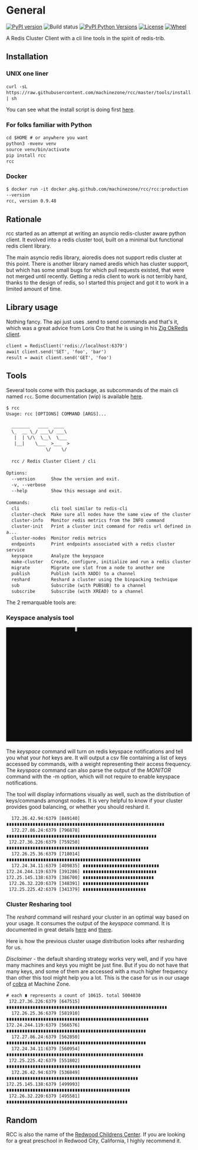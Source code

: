 # General

[![PyPI version](https://badge.fury.io/py/rcc.svg)](https://badge.fury.io/py/rcc)
![Build status](https://github.com/machinezone/rcc/workflows/unittest/badge.svg)
[![PyPI Python Versions](https://img.shields.io/pypi/pyversions/rcc.svg)](https://img.shields.io/pypi/pyversions/rcc)
[![License](https://img.shields.io/pypi/l/rcc.svg)](https://img.shields.io/pypi/l/rcc)
[![Wheel](https://img.shields.io/pypi/wheel/rcc.svg)](https://img.shields.io/pypi/wheel/rcc)

A Redis Cluster Client with a cli line tools in the spirit of redis-trib.

## Installation

### UNIX one liner

```
curl -sL https://raw.githubusercontent.com/machinezone/rcc/master/tools/install.sh | sh
```

You can see what the install script is doing first [here](https://github.com/machinezone/rcc/blob/master/tools/install.sh).

### For folks familiar with Python

```
cd $HOME # or anywhere you want
python3 -mvenv venv
source venv/bin/activate
pip install rcc
rcc
```

### Docker

```
$ docker run -it docker.pkg.github.com/machinezone/rcc/rcc:production --version
rcc, version 0.9.48
```

## Rationale

rcc started as an attempt at writing an asyncio redis-cluster aware python client. It evolved into a redis cluster tool, built on a minimal but functional redis client library.

The main asyncio redis library, aioredis does not support redis cluster at this point. There is another library named aredis which has cluster support, but which has some small bugs for which pull requests existed, that were not merged until recently. Getting a redis client to work is not terribly hard, thanks to the design of redis, so I started this project and got it to work in a limited amount of time.

## Library usage

Nothing fancy. The api just uses .send to send commands and that's it, which was a great advice from Loris Cro that he is using in his [Zig OkRedis client](https://github.com/kristoff-it/zig-okredis).

```
client = RedisClient('redis://localhost:6379')
await client.send('SET', 'foo', 'bar')
result = await client.send('GET', 'foo')
```

## Tools

Several tools come with this package, as subcommands of the main cli named `rcc`. Some documentation (wip) is available [here](https://machinezone.github.io/rcc/).

```
$ rcc
Usage: rcc [OPTIONS] COMMAND [ARGS]...

  _______   ____  ____
  \_  __ \_/ ___\/ ___\
   |  | \/\  \__\  \___
   |__|    \___  >___  >
               \/    \/

  rcc / Redis Cluster Client / cli

Options:
  --version      Show the version and exit.
  -v, --verbose
  --help         Show this message and exit.

Commands:
  cli            cli tool similar to redis-cli
  cluster-check  Make sure all nodes have the same view of the cluster
  cluster-info   Monitor redis metrics from the INFO command
  cluster-init   Print a cluster init command for redis url defined in a...
  cluster-nodes  Monitor redis metrics
  endpoints      Print endpoints associated with a redis cluster service
  keyspace       Analyze the keyspace
  make-cluster   Create, configure, initialize and run a redis cluster
  migrate        Migrate one slot from a node to another one
  publish        Publish (with XADD) to a channel
  reshard        Reshard a cluster using the binpacking technique
  sub            Subscribe (with PUBSUB) to a channel
  subscribe      Subscribe (with XREAD) to a channel
```

The 2 remarquable tools are:

### Keyspace analysis tool

![picture](demo_keyspace_simple.svg)

The *keyspace* command will turn on redis keyspace notifications and tell you what your _hot_ keys are. It will output a csv file containing a list of keys accessed by commands, with a weight representing their access frequency. The *keyspace* command can also parse the output of the *MONITOR* command with the -m option, which will not require to enable keyspace notifications.

The tool will display informations visually as well, such as the distribution of keys/commands amongst nodes. It is very helpful to know if your cluster provides good balancing, or whether you should reshard it.

```
  172.26.42.94:6379 [849140] ∎∎∎∎∎∎∎∎∎∎∎∎∎∎∎∎∎∎∎∎∎∎∎∎∎∎∎∎∎∎∎∎∎∎∎∎∎∎∎∎∎∎∎∎∎∎∎∎∎∎∎∎∎∎∎∎∎∎∎∎
  172.27.86.24:6379 [796878] ∎∎∎∎∎∎∎∎∎∎∎∎∎∎∎∎∎∎∎∎∎∎∎∎∎∎∎∎∎∎∎∎∎∎∎∎∎∎∎∎∎∎∎∎∎∎∎∎∎∎∎∎∎∎∎∎∎
 172.27.36.226:6379 [759250] ∎∎∎∎∎∎∎∎∎∎∎∎∎∎∎∎∎∎∎∎∎∎∎∎∎∎∎∎∎∎∎∎∎∎∎∎∎∎∎∎∎∎∎∎∎∎∎∎∎∎∎∎∎∎
  172.26.25.36:6379 [718014] ∎∎∎∎∎∎∎∎∎∎∎∎∎∎∎∎∎∎∎∎∎∎∎∎∎∎∎∎∎∎∎∎∎∎∎∎∎∎∎∎∎∎∎∎∎∎∎∎∎∎∎
  172.24.34.11:6379 [409835] ∎∎∎∎∎∎∎∎∎∎∎∎∎∎∎∎∎∎∎∎∎∎∎∎∎∎∎∎∎
172.24.244.119:6379 [391286] ∎∎∎∎∎∎∎∎∎∎∎∎∎∎∎∎∎∎∎∎∎∎∎∎∎∎∎∎
172.25.145.138:6379 [386700] ∎∎∎∎∎∎∎∎∎∎∎∎∎∎∎∎∎∎∎∎∎∎∎∎∎∎∎
 172.26.32.220:6379 [348391] ∎∎∎∎∎∎∎∎∎∎∎∎∎∎∎∎∎∎∎∎∎∎∎∎∎
 172.25.225.42:6379 [341379] ∎∎∎∎∎∎∎∎∎∎∎∎∎∎∎∎∎∎∎∎∎∎∎∎
```

### Cluster Resharing tool

The *reshard* command will reshard your cluster in an optimal way based on your usage. It consumes the output of the *keyspace* command. It is documented in great details [here](https://machinezone.github.io/rcc/binpacking/) and [there](https://machinezone.github.io/rcc/resharding/).

Here is how the previous cluster usage distribution looks after resharding for us.

*Disclaimer* - the default sharding strategy works very well, and if you have many machines and keys you might be just fine. But if you do not have that many keys, and some of them are accessed with a much higher frequency than other this tool might help you a lot. This is the case for us in our usage of [cobra](https://github.com/machinezone/cobra) at Machine Zone.

```
# each ∎ represents a count of 10615. total 5004030
 172.27.36.226:6379 [647515] ∎∎∎∎∎∎∎∎∎∎∎∎∎∎∎∎∎∎∎∎∎∎∎∎∎∎∎∎∎∎∎∎∎∎∎∎∎∎∎∎∎∎∎∎∎∎∎∎∎∎∎∎∎∎∎∎∎∎∎∎∎
  172.26.25.36:6379 [581910] ∎∎∎∎∎∎∎∎∎∎∎∎∎∎∎∎∎∎∎∎∎∎∎∎∎∎∎∎∎∎∎∎∎∎∎∎∎∎∎∎∎∎∎∎∎∎∎∎∎∎∎∎∎∎
172.24.244.119:6379 [566576] ∎∎∎∎∎∎∎∎∎∎∎∎∎∎∎∎∎∎∎∎∎∎∎∎∎∎∎∎∎∎∎∎∎∎∎∎∎∎∎∎∎∎∎∎∎∎∎∎∎∎∎∎∎
  172.27.86.24:6379 [562850] ∎∎∎∎∎∎∎∎∎∎∎∎∎∎∎∎∎∎∎∎∎∎∎∎∎∎∎∎∎∎∎∎∎∎∎∎∎∎∎∎∎∎∎∎∎∎∎∎∎∎∎∎∎
  172.24.34.11:6379 [560954] ∎∎∎∎∎∎∎∎∎∎∎∎∎∎∎∎∎∎∎∎∎∎∎∎∎∎∎∎∎∎∎∎∎∎∎∎∎∎∎∎∎∎∎∎∎∎∎∎∎∎∎∎
 172.25.225.42:6379 [551802] ∎∎∎∎∎∎∎∎∎∎∎∎∎∎∎∎∎∎∎∎∎∎∎∎∎∎∎∎∎∎∎∎∎∎∎∎∎∎∎∎∎∎∎∎∎∎∎∎∎∎∎
  172.26.42.94:6379 [536849] ∎∎∎∎∎∎∎∎∎∎∎∎∎∎∎∎∎∎∎∎∎∎∎∎∎∎∎∎∎∎∎∎∎∎∎∎∎∎∎∎∎∎∎∎∎∎∎∎∎∎
172.25.145.138:6379 [499993] ∎∎∎∎∎∎∎∎∎∎∎∎∎∎∎∎∎∎∎∎∎∎∎∎∎∎∎∎∎∎∎∎∎∎∎∎∎∎∎∎∎∎∎∎∎∎∎
 172.26.32.220:6379 [495581] ∎∎∎∎∎∎∎∎∎∎∎∎∎∎∎∎∎∎∎∎∎∎∎∎∎∎∎∎∎∎∎∎∎∎∎∎∎∎∎∎∎∎∎∎∎∎
```

## Random

RCC is also the name of the [Redwood Childrens Center](http://redwoodchildrenscenter.com/). If you are looking for a great preschool in Redwood City, California, I highly recommend it.
